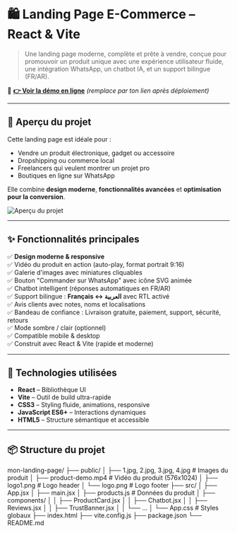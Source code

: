 # 🛍️ Landing Page E-Commerce – React & Vite

> Une landing page moderne, complète et prête à vendre, conçue pour promouvoir un produit unique avec une expérience utilisateur fluide, une intégration WhatsApp, un chatbot IA, et un support bilingue (FR/AR).

🔗 **[👉 Voir la démo en ligne](https://mon-landing-page.netlify.app)** *(remplace par ton lien après déploiement)*

---

## 🎯 Aperçu du projet

Cette landing page est idéale pour :
- Vendre un produit électronique, gadget ou accessoire
- Dropshipping ou commerce local
- Freelancers qui veulent montrer un projet pro
- Boutiques en ligne sur WhatsApp

Elle combine **design moderne**, **fonctionnalités avancées** et **optimisation pour la conversion**.

![Aperçu du projet](screenshots/preview.png)

---

## ✨ Fonctionnalités principales

✅ **Design moderne & responsive**  
✅ Vidéo du produit en action (auto-play, format portrait 9:16)  
✅ Galerie d'images avec miniatures cliquables  
✅ Bouton "Commander sur WhatsApp" avec icône SVG animée  
✅ Chatbot intelligent (réponses automatiques en FR/AR)  
✅ Support bilingue : **Français ↔ العربية** avec RTL activé  
✅ Avis clients avec notes, noms et localisations  
✅ Bandeau de confiance : Livraison gratuite, paiement, support, sécurité, retours  
✅ Mode sombre / clair (optionnel)  
✅ Compatible mobile & desktop  
✅ Construit avec React & Vite (rapide et moderne)

---

## 🚀 Technologies utilisées

- **React** – Bibliothèque UI
- **Vite** – Outil de build ultra-rapide
- **CSS3** – Styling fluide, animations, responsive
- **JavaScript ES6+** – Interactions dynamiques
- **HTML5** – Structure sémantique et accessible

---

## 📦 Structure du projet

mon-landing-page/
├── public/
│ ├── 1.jpg, 2.jpg, 3.jpg, 4.jpg # Images du produit
│ ├── product-demo.mp4 # Vidéo du produit (576x1024)
│ ├── logo1.png # Logo header
│ └── logo.png # Logo footer
├── src/
│ ├── App.jsx
│ ├── main.jsx
│ ├── products.js # Données du produit
│ ├── components/
│ │ ├── ProductCard.jsx
│ │ ├── Chatbot.jsx
│ │ ├── Reviews.jsx
│ │ ├── TrustBanner.jsx
│ │ └── ...
│ └── App.css # Styles globaux
├── index.html
├── vite.config.js
├── package.json
└── README.md
